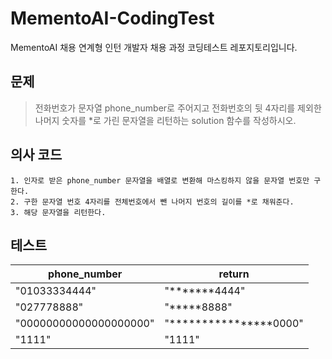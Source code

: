 # MementoAI-CodingTest

MementoAI 채용 연계형 인턴 개발자 채용 과정 코딩테스트 레포지토리입니다.

## 문제

> 전화번호가 문자열 phone_number로 주어지고 전화번호의 뒷 4자리를 제외한 나머지 숫자를 \*로 가린 문자열을 리턴하는 solution 함수를 작성하시오.

## 의사 코드

```
1. 인자로 받은 phone_number 문자열을 배열로 변환해 마스킹하지 않을 문자열 번호만 구한다.
2. 구한 문자열 번호 4자리를 전체번호에서 뺀 나머지 번호의 길이를 *로 채워준다.
3. 해당 문자열을 리턴한다.
```

## 테스트

| phone_number           | return                     |
| ---------------------- | -------------------------- |
| "01033334444"          | "**\*\*\***4444"           |
| "027778888"            | "**\***8888"               |
| "00000000000000000000" | "******\*\*\*\*******0000" |
| "1111"                 | "1111"                     |
